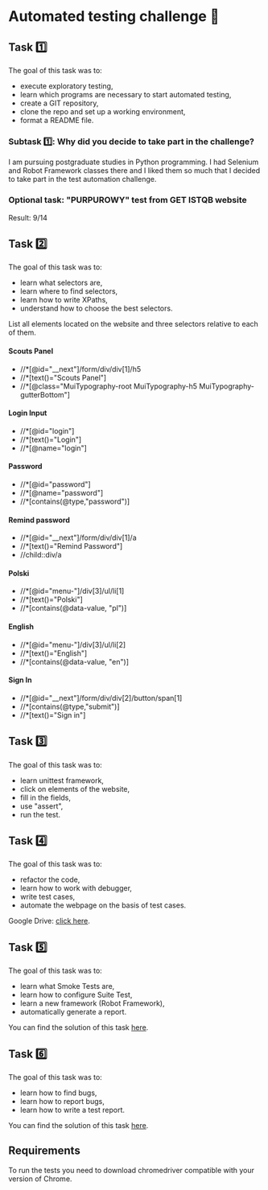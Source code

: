 # Automated testing challenge 🤖

## Task 1️⃣

The goal of this task was to:
- execute exploratory testing,
- learn which programs are necessary to start automated testing,
- create a GIT repository,
- clone the repo and set up a working environment,
- format a README file.

### Subtask 1️⃣: Why did you decide to take part in the challenge?

I am pursuing postgraduate studies in Python programming. I had Selenium and Robot Framework classes there and I liked them so much that I decided to take part in the test automation challenge.

[//]: <> (Jestem w trakcie studiów podyplomowych na kierunku "Programista Python Developer" w WSB. Na jednym ze zjazdów miałam zajęcia z Selenium i Robot Framework, które tak mi się spodobały że podstanowiłam poszerzyć swoją wiedzę na ten temat biorąc udział w wyzwaniu Dare IT.)

### Optional task: "PURPUROWY" test from GET ISTQB website

Result: 9/14

## Task 2️⃣

The goal of this task was to:
- learn what selectors are,
- learn where to find selectors,
- learn how to write XPaths, 
- understand how to choose the best selectors.

List all elements located on the website and three selectors relative to each of them.

#### Scouts Panel</br>
- //*[@id="__next"]/form/div/div[1]/h5</br>
- //*[text()="Scouts Panel"]</br>
- //*[@class="MuiTypography-root MuiTypography-h5 MuiTypography-gutterBottom"]</br>

#### Login Input</br>
- //*[@id="login"]</br>
- //*[text()="Login"]</br>
- //*[@name="login"]</br>

#### Password</br>
- //*[@id="password"]</br>
- //*[@name="password"]</br>
- //*[contains(@type,"password")]</br>

#### Remind password</br>
- //*[@id="__next"]/form/div/div[1]/a</br>
- //*[text()="Remind Password"]</br>
- //child::div/a</br>

#### Polski</br>
- //*[@id="menu-"]/div[3]/ul/li[1]</br>
- //*[text()="Polski"]</br>
- //*[contains(@data-value, "pl")]</br>

#### English</br>
- //*[@id="menu-"]/div[3]/ul/li[2]</br>
- //*[text()="English"]</br>
- //*[contains(@data-value, "en")]</br>

#### Sign In</br>
- //*[@id="__next"]/form/div/div[2]/button/span[1]</br>
- //*[contains(@type,"submit")]</br>
- //*[text()="Sign in"]</br>

## Task 3️⃣

The goal of this task was to:
- learn unittest framework,
- click on elements of the website,
- fill in the fields,
- use "assert",
- run the test.

## Task 4️⃣

The goal of this task was to:
- refactor the code,
- learn how to work with debugger,
- write test cases, 
- automate the webpage on the basis of test cases.

Google Drive: [click here](https://drive.google.com/drive/folders/1X0jLapKF8UmqdAVsQ_BPGTm_n6Tubutz?usp=share_link).

## Task 5️⃣

The goal of this task was to:
- learn what Smoke Tests are,
- learn how to configure Suite Test,
- learn a new framework (Robot Framework),
- automatically generate a report.

You can find the solution of this task [here](https://github.com/marta-rakowska/panelscout_robotframework).

## Task 6️⃣

The goal of this task was to:
- learn how to find bugs,
- learn how to report bugs,
- learn how to write a test report.

You can find the solution of this task [here](https://drive.google.com/drive/folders/1DU61ovsgWxocZU52_CEFXh79J4YJABHq).

## Requirements

To run the tests you need to download chromedriver compatible with your version of Chrome.








